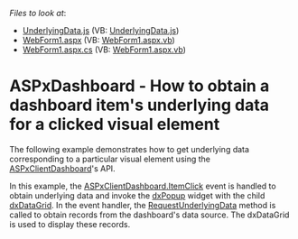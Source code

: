 <!-- default file list -->
*Files to look at*:

* [UnderlyingData.js](./CS/ASPxDashboard_UnderlyingData/Scripts/UnderlyingData.js) (VB: [UnderlyingData.js](./VB/ASPxDashboard_UnderlyingData/Scripts/UnderlyingData.js))
* [WebForm1.aspx](./CS/ASPxDashboard_UnderlyingData/WebForm1.aspx) (VB: [WebForm1.aspx.vb](./VB/ASPxDashboard_UnderlyingData/WebForm1.aspx.vb))
* [WebForm1.aspx.cs](./CS/ASPxDashboard_UnderlyingData/WebForm1.aspx.cs) (VB: [WebForm1.aspx.vb](./VB/ASPxDashboard_UnderlyingData/WebForm1.aspx.vb))
<!-- default file list end -->
# ASPxDashboard - How to obtain a dashboard item's underlying data for a clicked visual element


<p>The following example demonstrates how to get underlying data corresponding to a particular visual element using the <a href="https://documentation.devexpress.com/#Dashboard/clsDevExpressDashboardWebScriptsASPxClientDashboardtopic">ASPxClientDashboard</a>'s API.</p>
<p>In this example, the <a href="https://documentation.devexpress.com/#Dashboard/DevExpressDashboardWebScriptsASPxClientDashboard_ItemClicktopic">ASPxClientDashboard.ItemClick</a> event is handled to obtain underlying data and invoke the <a href="https://js.devexpress.com/Documentation/ApiReference/UI_Widgets/dxPopup/">dxPopup</a> widget with the child <a href="https://js.devexpress.com/Documentation/ApiReference/UI_Widgets/dxDataGrid/">dxDataGrid</a>. In the event handler, the <a href="https://documentation.devexpress.com/#Dashboard/DevExpressDashboardWebScriptsASPxClientDashboardItemClickEventArgs_RequestUnderlyingDatatopic">RequestUnderlyingData</a> method is called to obtain records from the dashboard's data source. The dxDataGrid is used to display these records.</p>

<br/>


